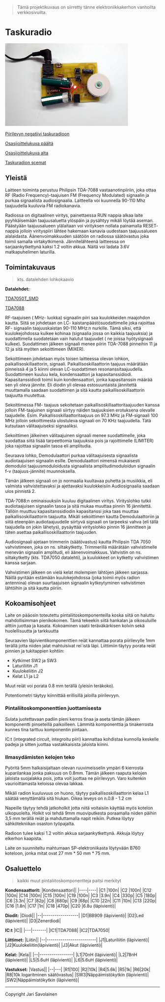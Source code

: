 > Tämä projektikuvaus on siirretty tänne elektroniikkakerhon vanhoilta verkkosivuilta.

# Taskuradio

![Taskuradio](stuf/radio.jpg)

[Piirilevyn negatiivi taskuradioon](stuf/TASKURADIO_SMD_LAYOUT.gif)

[Osasijoittelukuva päältä](stuf/Taskuradio_smd_top.gif)

[Osasijoittelukuva alta](stuf/Taskuradio_smd_bot.gif)

[Taskuradion scemat](stuf/SCHEMATIC1_PAGE1.gif)



## Yleistä

Laitteen toiminta perustuu Philipsin TDA-7088 vastaanotinpiiriin, joka ottaa RF (Radio Frequency)-taajuisen FM (Frequency Modulated) signaalin ja purkaa signaalista audiosignaalia. Laitteella voi kuunnella 90-110 Mhz taajuudella kuuluvia FM radiokanavia.

Radiossa on digitaalinen viritys, painettaessa RUN nappia alkaa laite pyyhkäisemään taajuusaluetta ylöspäin ja pysähtyy mikäli löytää aseman. Päästyään taajuusalueen ylälaitaan voi virityksen nollata painamalla RESET- nappia jolloin virityspiiri lähtee hakemaan kanavia uudestaan taajuusalueen alalaidasta. Äänenvoimakkuuden säätöön on radiossa säätövastus joka toimii samalla virtakytkimenä. Jännitelähteenä laitteessa on sarjaankytkettynä kaksi 1.2 voltin akkua. Näitä voi ladata 3.6V matkapuhelimen laturilla.



## Toimintakuvaus

> kts. datalehden lohkokaavio


**Datalehdet:**

[TDA7050T_SMD](stuf/TDA7050T_SMD.pdf)

[TDA7088](stuf/TDA7088.pdf)

RF-taajuisen ( MHz- luokka) signaalin piiri saa kuulokkeiden maajohdon kautta. Siitä se johdetaan  on LC- kaistanpäästösuodattimelle joka rajoittaa RF- signaalin taajuuskaistan 90-110 MHz:n nurkille. Tämä siksi, että kuulokejohdossa kulkee kohinaa (signaalia jossa on kaikkia taajuuksia) ja suodattimella suodatetaan vain halutut taajuudet ( ne joissa hyötysignaali kulkee). Suodattimen jälkeen signaali menee piirin TDA-7088 pinneihin 11 ja 12 ja sitä myöten sekoittimeen (MIXER).

Sekoittimeen johdetaan myös toisen laitteessa olevan lohkon, paikallisoskillaattorin, signaali. Paikallisoskillaattorin taajuus määrätään pinneissä 4 ja 5 kiinni olevan LC-suodattimen resonanssitaajuudella. Suodattimeen kuuluu kela, kondensaattori ja kapasitanssidiodi. Kapasitanssidiodi toimii kuin kondensaattori, jonka kapasitanssin määrää sen yli oleva jännite. Eli diodin yli olevaa estosuuntaista jännitettä muuttamalla saadaan suodattimen ja sitä kautta paikallisoskillaattorin taajuutta muutettua.

Sekoittimessa FM- taajuus sekoitetaan paikallisoskillaattoritaajuuden kanssa jolloin FM-taajuinen signaali siirtyy näiden taajuuksien erotuksena olevalle taajudelle. Esim. Paikallisoskillaattoritaajuus on 97.3 MHz ja FM-signaali 100 MHz jolloin sekoittimesta ulostuleva signaali on 70 KHz taajuudella. Tätä kutsutaan välitaajuiseksi signaaliksi.

Sekoittimen jälkeinen välitaajuinen signaali menee suodattimelle, joka suodattaa siitä lisää tarpeettomia taajuuksia pois ja rajoittimelle (LIMITER) joka rajoittaa signaalin tasoa eli amplitudia.

Seuraava lohko, Demodulaattori purkaa välitaajuisesta signaalista audiotaajuisen signaalin esille. Demodulaattori nimensä mukaisesti demoduloi taajuusmoduloidusta signaalista amplitudimoduloidun signaalin f-v (taajuus-jännite) muunnoksella.

Tämän jälkeen signaali on jo normaalia kuultavaa puhetta ja musiikkia, eli valmista vahvistettavaksi ja ajettavaksi kuulokkeisiin Audiosignaalia saadaan ulos pinnistä 2.

TDA-7088:n ominaisuuksiin kuuluu digitaalinen viritys. Virityslohko tutkii audiotaajuisen signaalin tasoa ja sitä mukaa muuttaa pinnin 16 jännitettä. Tällöin muuttuu kapasitanssidiodin kapasitanssi joka taas muuttaa paikallisoskillaattorin taajuutta. Mikäli sekoittimen kautta Demodulaattoriin ja siitä eteenpäin audiotaajuudelle siirtyvä signaali on tarpeeksi vahva (eli tällä taajudella on jokin lähetys), pysäyttää virityslohko pinnin 16 jännitteen ja täten asettaa paikallisoskillaattorin taajuuden.

Audiosignaali ajetaan trimmerin (säätövastus) kautta Philipsin TDA 7050 vahvistimeen, joka on ns. siltakytketty. Trimmerillä määrätään vahvistimelle menevän signaalin amplitudi, eli äänenvoimakkuus. Vahvistin on ns. siltakytketty (kts. TDA7050 datalehti), ja kuulokkeet on kytketty vahvistimen kanssa sarjaan.

Vahvistimen jälkeen on vielä kelat molempien lähtöjen jälkeen sarjassa. Näillä pyritään estämään kuulokejohdossa (joka toimii myös radion antennina) olevan suurtaajuisen signaalin kytkeytyminen vahvistimen lähtöihin ja sitä kautta piiriin.



## Kokoamisohjeet

Laite on pääosin toteutettu pintaliitoskomponenteilla koska siitä on haluttu mahdollisimman pienikokoinen. Tämä tekeekin siitä hankalan ja oikosuluille alttiin juottaa ja kasata. Kokoaminen vaatii teräväkärkisen kolvin sekä huolellisuutta ja tarkkuutta

Seuraavien läpivientikomponenttien reiät kannattaa porata piirilevylle 1mm terällä jotta niiden jalat mahtuisivat rei\`istä läpi. 
Liittimiin täytyy porata reiät pinnien ja tukitappien kohtiin:

- Kytkimet SW2 ja SW3
- Laturiliitin J1
- Kuulokeliitin J2
- Kelat L1 ja L2

Muut reiät voi porata 0.8 mm terällä (yleisin teräkoko).

Potentiometri täytyy kiinnittää erillisillä jaloilla piirilevyyn.

### Pintaliitoskomponenttien juottamisesta

Sulata juotettavaan padiin pieni kerros tinaa ja aseta tämän jälkeen komponentti pinseteillä paikoilleen. Lämmitä komponenttia ja tinakerrosta kunnes tina tarttuu komponentin pintaan.

IC:t (integrated circuit, integroitu piiri) kannattaa kohdistaa kunnolla keskelle padeja ja sitten juottaa vastakkaisista jaloista kiinni.

### Ilmasydämisten kelojen teko

Pyöritä 5mm halkaisijaltaan olevan ruuvimeisselin ympäri 6 kierrosta kuparilankaa jonka paksuus on 0.8mm. Tämän jälkeen raaputa kelojen jaloista suojalakka pois, jotta voit juottaa ne piirilevyyn. Varo kuitenkin vaurioittamasta keloissa olevaa lakkaa.

Mikäli radion kuuluvuus on huono, täytyy paikallisoskillaattorin kelaa L1 säätää venyttämällä sitä hiukan. Oikea leveys on n.0.8 - 1.2 cm

Napeille täytyy tehdä jatkoholkit jotta niitä voitaisiin käyttää myös kotelon ulkopuolelta. Holkit voi tehdä 9mm muoviputkesta poraamalla niiden päihin 3,5 mm terällä reiät ja mahduttamalla napit reikiin. Putkea löytyy sähkötekniikan osaston työpajalta.

Radioon tulee kaksi 1.2 voltin akkua sarjaankytkettynä. Akkuja löytyy elkerhon kaapista.

Laite on suunniteltu mahtumaan SP-elektroniikasta löytyvään B760 koteloon, jonka mitat ovat 27 mm * 50 mm * 75 mm.



## Osaluettelo

> kaikki muut pintaliitoskomponentteja paitsi merkityt

**Kondensaattorit:**
|Kondensaattori||
|----|----|
|C1  |100n|
|C2  |100n|
|C12 |100n|
|C14 |100n|
|C15 |100n|
|C19 |100n|
|C3  |3.9n|
|C4  |330p|
|C5  |180p|
|C6  |3.3n|
|C7  |82p| 
|C8  |680p|
|C9  |68p|
|C10 |22n|
|C11 |10n|
|C13 |220p|
|C16 |1.8n|
|C17 |1n|
|C18 |470p|
|C20 |6.8u (läpivienti)|

**Diodit:**
|Diodi||
|--|------------------|
|D1|BB909 (läpivienti)|
|D2|Led	(läpivienti)|
|D3|Zenerdiodi|

**IC:t**
|IC||
|---|-------|
|IC1|TDA7088|
|IC2|TDA7050|

**Liittimet:**
|Liitin||
|--|-------------------------|
|J1|Laturiliitin (läpivienti)|
|J2|Kuulokeliitin(läpivienti)|
|J3|Akut (läpivienti)|

**Kelat:**
|Kela||
|--|-----------------|
|L1|70nH (läpivienti)|
|L2|78nH (läpivienti)|
|L5|5.6uH (läpivienti)|
|L6|5.6uH (läpivienti)|

**Vastukset:**
|Vastus||
|--|---|
|R1|100|
|R2|10k|
|R4|5.6k|
|R5|1k|
|R6|20k|
|R8|10k logaritminen säätövastus|
|SW3|Näppäimistökytkin (läpivienti)|
|SW2|Näppäimistökytkin (läpivienti)|

---

Copyright Jari Savolainen
